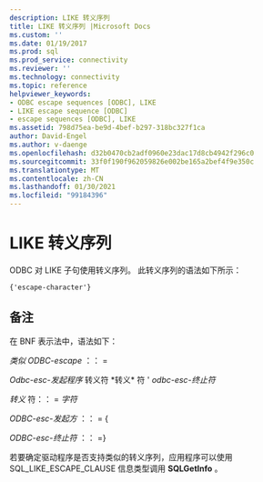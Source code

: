 ```yaml
---
description: LIKE 转义序列
title: LIKE 转义序列 |Microsoft Docs
ms.custom: ''
ms.date: 01/19/2017
ms.prod: sql
ms.prod_service: connectivity
ms.reviewer: ''
ms.technology: connectivity
ms.topic: reference
helpviewer_keywords:
- ODBC escape sequences [ODBC], LIKE
- LIKE escape sequence [ODBC]
- escape sequences [ODBC], LIKE
ms.assetid: 798d75ea-be9d-4bef-b297-318bc327f1ca
author: David-Engel
ms.author: v-daenge
ms.openlocfilehash: d32b0470cb2adf0960e23dac17d8cb4942f296c0
ms.sourcegitcommit: 33f0f190f962059826e002be165a2bef4f9e350c
ms.translationtype: MT
ms.contentlocale: zh-CN
ms.lasthandoff: 01/30/2021
ms.locfileid: "99184396"
---
```

# <a name="like-escape-sequence"></a>LIKE 转义序列
ODBC 对 LIKE 子句使用转义序列。 此转义序列的语法如下所示：  
  
```  
{'escape-character'}  
```  
  
## <a name="remarks"></a>备注  
 在 BNF 表示法中，语法如下：  
  
 *类似 ODBC-escape* ：： =  
  
 *Odbc-esc-发起程序* 转义符 \*转义* 符 ' *odbc-esc-终止符*  
  
 *转义* 符：： = *字符*  
  
 *ODBC-esc-发起方* ：： = {  
  
 *ODBC-esc-终止符* ：： =}  
  
 若要确定驱动程序是否支持类似的转义序列，应用程序可以使用 SQL_LIKE_ESCAPE_CLAUSE 信息类型调用 **SQLGetInfo** 。
